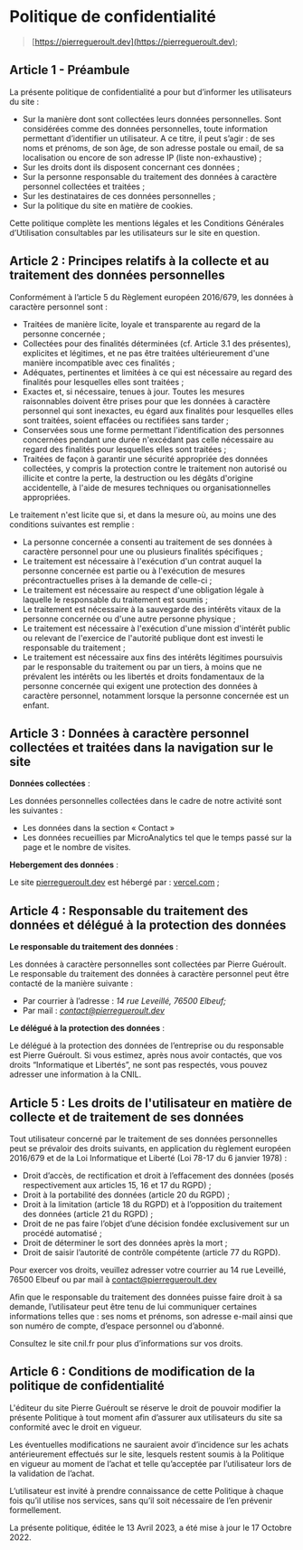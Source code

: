 # Politique de confidentialité

> [https://pierregueroult.dev](https://pierregueroult.dev);

## Article 1 - Préambule

La présente politique de confidentialité a pour but d’informer les utilisateurs du site :

- Sur la manière dont sont collectées leurs données personnelles. Sont considérées comme des données personnelles, toute information permettant d’identifier un utilisateur. A ce titre, il peut s’agir : de ses noms et prénoms, de son âge, de son adresse postale ou email, de sa localisation ou encore de son adresse IP (liste non-exhaustive) ;
- Sur les droits dont ils disposent concernant ces données ;
- Sur la personne responsable du traitement des données à caractère personnel collectées et traitées ;
- Sur les destinataires de ces données personnelles ;
- Sur la politique du site en matière de cookies.

Cette politique complète les mentions légales et les Conditions Générales d’Utilisation consultables par les utilisateurs sur le site en question.

## Article 2 : Principes relatifs à la collecte et au traitement des données personnelles

Conformément à l’article 5 du Règlement européen 2016/679, les données à caractère personnel sont :

- Traitées de manière licite, loyale et transparente au regard de la personne concernée ;
- Collectées pour des finalités déterminées (cf. Article 3.1 des présentes), explicites et légitimes, et ne pas être traitées ultérieurement d'une manière incompatible avec ces finalités ;
- Adéquates, pertinentes et limitées à ce qui est nécessaire au regard des finalités pour lesquelles elles sont traitées ;
- Exactes et, si nécessaire, tenues à jour. Toutes les mesures raisonnables doivent être prises pour que les données à caractère personnel qui sont inexactes, eu égard aux finalités pour lesquelles elles sont traitées, soient effacées ou rectifiées sans tarder ;
- Conservées sous une forme permettant l'identification des personnes concernées pendant une durée n'excédant pas celle nécessaire au regard des finalités pour lesquelles elles sont traitées ;
- Traitées de façon à garantir une sécurité appropriée des données collectées, y compris la protection contre le traitement non autorisé ou illicite et contre la perte, la destruction ou les dégâts d'origine accidentelle, à l'aide de mesures techniques ou organisationnelles appropriées.

Le traitement n'est licite que si, et dans la mesure où, au moins une des conditions suivantes est remplie :

- La personne concernée a consenti au traitement de ses données à caractère personnel pour une ou plusieurs finalités spécifiques ;
- Le traitement est nécessaire à l'exécution d'un contrat auquel la personne concernée est partie ou à l'exécution de mesures précontractuelles prises à la demande de celle-ci ;
- Le traitement est nécessaire au respect d'une obligation légale à laquelle le responsable du traitement est soumis ;
- Le traitement est nécessaire à la sauvegarde des intérêts vitaux de la personne concernée ou d'une autre personne physique ;
- Le traitement est nécessaire à l'exécution d'une mission d'intérêt public ou relevant de l'exercice de l'autorité publique dont est investi le responsable du traitement ;
- Le traitement est nécessaire aux fins des intérêts légitimes poursuivis par le responsable du traitement ou par un tiers, à moins que ne prévalent les intérêts ou les libertés et droits fondamentaux de la personne concernée qui exigent une protection des données à caractère personnel, notamment lorsque la personne concernée est un enfant.

## Article 3 : Données à caractère personnel collectées et traitées dans la navigation sur le site

**Données collectées** :

Les données personnelles collectées dans le cadre de notre activité sont les suivantes :

- Les données dans la section « Contact »
- Les données recueillies par MicroAnalytics tel que le temps passé sur la page et le nombre de visites.

**Hebergement des données** :

Le site [pierregueroult.dev](https://pierregueroult.dev) est hébergé par : [vercel.com](https://vercel.com) ;

## Article 4 : Responsable du traitement des données et délégué à la protection des données

**Le responsable du traitement des données** :

Les données à caractère personnelles sont collectées par Pierre Guéroult.
Le responsable du traitement des données à caractère personnel peut être contacté de la manière suivante :

- Par courrier à l’adresse : _14 rue Leveillé, 76500 Elbeuf;_
- Par mail : *contact@pierregueroult.dev*

**Le délégué à la protection des données** :

Le délégué à la protection des données de l’entreprise ou du responsable est Pierre Guéroult.
Si vous estimez, après nous avoir contactés, que vos droits “Informatique et Libertés”, ne sont pas respectés, vous pouvez adresser une information à la CNIL.

## Article 5 : Les droits de l'utilisateur en matière de collecte et de traitement de ses données

Tout utilisateur concerné par le traitement de ses données personnelles peut se prévaloir des droits suivants, en application du règlement européen 2016/679 et de la Loi Informatique et Liberté (Loi 78-17 du 6 janvier 1978) :

- Droit d’accès, de rectification et droit à l’effacement des données (posés respectivement aux articles 15, 16 et 17 du RGPD) ;
- Droit à la portabilité des données (article 20 du RGPD) ;
- Droit à la limitation (article 18 du RGPD) et à l’opposition du traitement des données (article 21 du RGPD) ;
- Droit de ne pas faire l’objet d’une décision fondée exclusivement sur un procédé automatisé ;
- Droit de déterminer le sort des données après la mort ;
- Droit de saisir l’autorité de contrôle compétente (article 77 du RGPD).

Pour exercer vos droits, veuillez adresser votre courrier au 14 rue Leveillé, 76500 Elbeuf ou par mail à contact@pierregueroult.dev

Afin que le responsable du traitement des données puisse faire droit à sa demande, l’utilisateur peut être tenu de lui communiquer certaines informations telles que : ses noms et prénoms, son adresse e-mail ainsi que son numéro de compte, d’espace personnel ou d’abonné.

Consultez le site cnil.fr pour plus d’informations sur vos droits.

## Article 6 : Conditions de modification de la politique de confidentialité

L'éditeur du site Pierre Guéroult se réserve le droit de pouvoir modifier la présente Politique à tout moment afin d’assurer aux utilisateurs du site sa conformité avec le droit en vigueur.

Les éventuelles modifications ne sauraient avoir d’incidence sur les achats antérieurement effectués sur le site, lesquels restent soumis à la Politique en vigueur au moment de l’achat et telle qu’acceptée par l’utilisateur lors de la validation de l’achat.

L’utilisateur est invité à prendre connaissance de cette Politique à chaque fois qu’il utilise nos services, sans qu’il soit nécessaire de l’en prévenir formellement.

La présente politique, éditée le 13 Avril 2023, a été mise à jour le 17 Octobre 2022.
